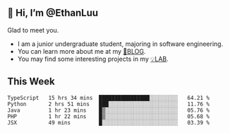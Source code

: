 ## 👋 Hi, I’m @EthanLuu

Glad to meet you.

- I am a junior undergraduate student, majoring in software engineering.
- You can learn more about me at my [📝BLOG](https://blog.ethanloo.top).
- You may find some interesting projects in my [💡LAB](https://lab.ethanloo.top).

## This Week
<!--START_SECTION:waka-->
```text
TypeScript   15 hrs 34 mins  ████████████████░░░░░░░░░   64.21 % 
Python       2 hrs 51 mins   ███░░░░░░░░░░░░░░░░░░░░░░   11.76 % 
Java         1 hr 23 mins    █▒░░░░░░░░░░░░░░░░░░░░░░░   05.76 % 
PHP          1 hr 22 mins    █▒░░░░░░░░░░░░░░░░░░░░░░░   05.68 % 
JSX          49 mins         █░░░░░░░░░░░░░░░░░░░░░░░░   03.39 % 
```
<!--END_SECTION:waka-->
